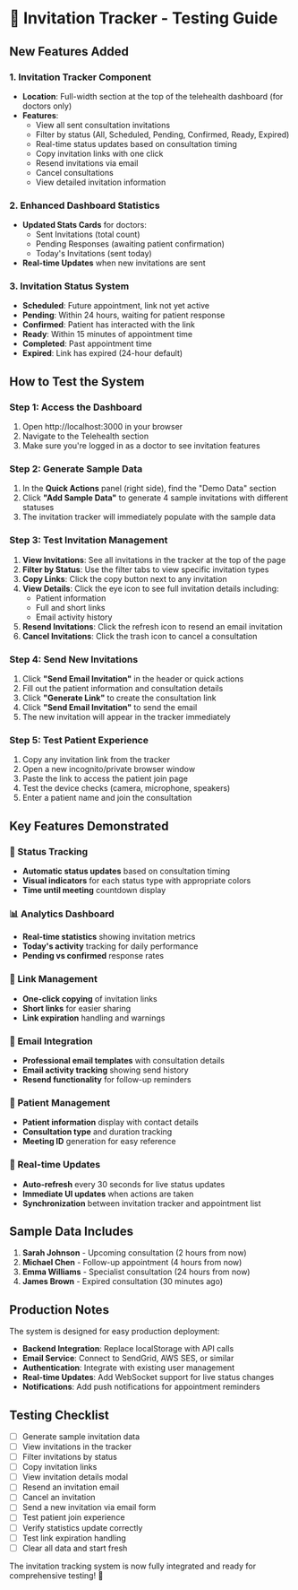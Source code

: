 # 📧 Invitation Tracker - Testing Guide

## **New Features Added**

### **1. Invitation Tracker Component**
- **Location**: Full-width section at the top of the telehealth dashboard (for doctors only)
- **Features**:
  - View all sent consultation invitations
  - Filter by status (All, Scheduled, Pending, Confirmed, Ready, Expired)
  - Real-time status updates based on consultation timing
  - Copy invitation links with one click
  - Resend invitations via email
  - Cancel consultations
  - View detailed invitation information

### **2. Enhanced Dashboard Statistics**
- **Updated Stats Cards** for doctors:
  - Sent Invitations (total count)
  - Pending Responses (awaiting patient confirmation)
  - Today's Invitations (sent today)
- **Real-time Updates** when new invitations are sent

### **3. Invitation Status System**
- **Scheduled**: Future appointment, link not yet active
- **Pending**: Within 24 hours, waiting for patient response
- **Confirmed**: Patient has interacted with the link
- **Ready**: Within 15 minutes of appointment time
- **Completed**: Past appointment time
- **Expired**: Link has expired (24-hour default)

## **How to Test the System**

### **Step 1: Access the Dashboard**
1. Open http://localhost:3000 in your browser
2. Navigate to the Telehealth section
3. Make sure you're logged in as a doctor to see invitation features

### **Step 2: Generate Sample Data**
1. In the **Quick Actions** panel (right side), find the "Demo Data" section
2. Click **"Add Sample Data"** to generate 4 sample invitations with different statuses
3. The invitation tracker will immediately populate with the sample data

### **Step 3: Test Invitation Management**
1. **View Invitations**: See all invitations in the tracker at the top of the page
2. **Filter by Status**: Use the filter tabs to view specific invitation types
3. **Copy Links**: Click the copy button next to any invitation
4. **View Details**: Click the eye icon to see full invitation details including:
   - Patient information
   - Full and short links
   - Email activity history
5. **Resend Invitations**: Click the refresh icon to resend an email invitation
6. **Cancel Invitations**: Click the trash icon to cancel a consultation

### **Step 4: Send New Invitations**
1. Click **"Send Email Invitation"** in the header or quick actions
2. Fill out the patient information and consultation details
3. Click **"Generate Link"** to create the consultation link
4. Click **"Send Email Invitation"** to send the email
5. The new invitation will appear in the tracker immediately

### **Step 5: Test Patient Experience**
1. Copy any invitation link from the tracker
2. Open a new incognito/private browser window
3. Paste the link to access the patient join page
4. Test the device checks (camera, microphone, speakers)
5. Enter a patient name and join the consultation

## **Key Features Demonstrated**

### **🎯 Status Tracking**
- **Automatic status updates** based on consultation timing
- **Visual indicators** for each status type with appropriate colors
- **Time until meeting** countdown display

### **📊 Analytics Dashboard**
- **Real-time statistics** showing invitation metrics
- **Today's activity** tracking for daily performance
- **Pending vs confirmed** response rates

### **🔗 Link Management**
- **One-click copying** of invitation links
- **Short links** for easier sharing
- **Link expiration** handling and warnings

### **📧 Email Integration**
- **Professional email templates** with consultation details
- **Email activity tracking** showing send history
- **Resend functionality** for follow-up reminders

### **👥 Patient Management**
- **Patient information** display with contact details
- **Consultation type** and duration tracking
- **Meeting ID** generation for easy reference

### **🔄 Real-time Updates**
- **Auto-refresh** every 30 seconds for live status updates
- **Immediate UI updates** when actions are taken
- **Synchronization** between invitation tracker and appointment list

## **Sample Data Includes**

1. **Sarah Johnson** - Upcoming consultation (2 hours from now)
2. **Michael Chen** - Follow-up appointment (4 hours from now)
3. **Emma Williams** - Specialist consultation (24 hours from now)
4. **James Brown** - Expired consultation (30 minutes ago)

## **Production Notes**

The system is designed for easy production deployment:
- **Backend Integration**: Replace localStorage with API calls
- **Email Service**: Connect to SendGrid, AWS SES, or similar
- **Authentication**: Integrate with existing user management
- **Real-time Updates**: Add WebSocket support for live status changes
- **Notifications**: Add push notifications for appointment reminders

## **Testing Checklist**

- [ ] Generate sample invitation data
- [ ] View invitations in the tracker
- [ ] Filter invitations by status
- [ ] Copy invitation links
- [ ] View invitation details modal
- [ ] Resend an invitation email
- [ ] Cancel an invitation
- [ ] Send a new invitation via email form
- [ ] Test patient join experience
- [ ] Verify statistics update correctly
- [ ] Test link expiration handling
- [ ] Clear all data and start fresh

The invitation tracking system is now fully integrated and ready for comprehensive testing! 🚀